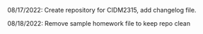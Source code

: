 08/17/2022: Create repository for CIDM2315, add changelog file.

08/18/2022: Remove sample homework file to keep repo clean
